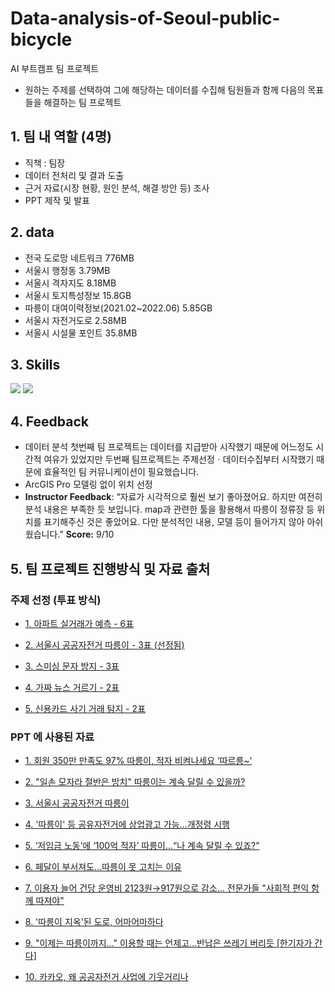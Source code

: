 # Data-analysis-of-Seoul-public-bicycle
AI 부트캠프 팀 프로젝트
-  원하는 주제를 선택하여 그에 해당하는 데이터를 수집해 팀원들과 함께 다음의 목표들을 해결하는 팀 프로젝트

## 1. 팀 내 역할 (4명)
 - 직책 : 팀장
 - 데이터 전처리 및 결과 도출
 - 근거 자료(시장 현황, 원인 분석, 해결 방안 등) 조사
 - PPT 제작 및 발표

## 2. data
 - 전국 도로망 네트워크 776MB
 - 서울시 행정동 3.79MB
 - 서울시 격자지도 8.18MB
 - 서울시 토지특성정보 15.8GB
 - 따릉이 대여이력정보(2021.02~2022.06) 5.85GB
 - 서울시 자전거도로 2.58MB
 - 서울시 시설물 포인트 35.8MB

## 3. Skills
<img src="https://img.shields.io/badge/python-3776AB?style=for-the-badge&logo=python&logoColor=white"> <img src="https://img.shields.io/badge/pandas-150458?style=for-the-badge&logo=pandas&logoColor=white">

## 4. Feedback
- 데이터 분석 첫번째 팀 프로젝트는 데이터를 지급받아 시작했기 때문에 어느정도 시간적 여유가 있었지만 두번째 팀프로젝트는 주제선정ㆍ데이터수집부터 시작했기 때문에 효율적인 팀 커뮤니케이션이 필요했습니다.
- ArcGIS Pro 모델링 없이 위치 선정
- **Instructor Feedback**: “자료가 시각적으로 훨씬 보기 좋아졌어요. 하지만 여전히 분석 내용은 부족한 듯 보입니다. map과 관련한 툴을 활용해서 따릉이 정류장 등 위치를 표기해주신 것은 좋았어요. 다만 분석적인 내용, 모델 등이 들어가지 않아 아쉬웠습니다.”
**Score:** 9/10

## 5. 팀 프로젝트 진행방식 및 자료 출처

### 주제 선정 (투표 방식)

 - [1. 아파트 실거래가 예측 - 6표](https://dacon.io/competitions/official/21265/overview/description)

 - [2. 서울시 공공자전거 따릉이 - 3표 (선정됨)](https://dacon.io/competitions/official/236029/overview/description)

 - [3. 스미싱 문자 방지 - 3표](https://dacon.io/competitions/official/235401/overview/description)

 - [4. 가짜 뉴스 거르기 - 2표](https://dacon.io/competitions/official/235658/overview/description)

 - [5. 신용카드 사기 거래 탐지 - 2표](https://dacon.io/competitions/official/235930/overview/description)

### PPT 에 사용된 자료

 - [1. 회원 350만 만족도 97% 따릉이, 적자 비켜나세요 ‘따르릉~’](https://www.joongang.co.kr/article/25099146)

 - [2. "일손 모자라 절반은 방치" 따릉이는 계속 달릴 수 있을까?](https://www.mbn.co.kr/vod/programView/1313488)

 - [3. 서울시 공공자전거 따릉이](https://www.sisul.or.kr/open_content/traffic/bikeseoul.jsp#:~:text=%EC%84%9C%EC%9A%B8%EC%9E%90%EC%A0%84%EA%B1%B0%EB%8A%94%20%EB%88%84%EA%B5%AC%EB%82%98%2C%20%EC%96%B8%EC%A0%9C%EB%82%98,%EC%9D%84%20%EB%86%92%EC%9D%B4%EA%B3%A0%EC%9E%90%20%EB%A7%88%EB%A0%A8%EB%90%98%EC%97%88%EC%8A%B5%EB%8B%88%EB%8B%A4.)

 - [4. '따릉이' 등 공유자전거에 상업광고 가능…개정령 시행](https://newsis.com/view/?id=NISX20221205_0002111005&cID=10201&pID=10200)

 - [5. ‘저임금 노동’에 ‘100억 적자’ 따릉이…“나 계속 달릴 수 있죠?”](https://news.kbs.co.kr/news/view.do?ncd=5517087)

 - [6. 페달이 부서져도...따릉이 못 고치는 이유](https://www.ytn.co.kr/_ln/0134_202208011638116362#:~:text=%EC%84%9C%EC%9A%B8%EC%8B%9C%EB%8A%94%20%EC%9A%B4%EC%98%81%20%EB%B9%84%EC%9A%A9%EC%9D%B4,%EC%97%AD%EC%8B%9C%20%EC%A2%80%EC%B2%98%EB%9F%BC%20%EB%8A%98%EC%A7%80%20%EC%95%8A%EA%B3%A0%20%EC%9E%88%EC%8A%B5%EB%8B%88%EB%8B%A4.)

 - [7. 이용자 늘어 건당 운영비 2123원→917원으로 감소... 전문가들 "사회적 편익 함께 따져야"](http://www.ohmynews.com/NWS_Web/View/at_pg.aspx?CNTN_CD=A0002740871)

 - [8. '따릉이 지옥'된 도로, 어마어마하다](https://www.insight.co.kr/news/409865)

 - [9. "이제는 따릉이까지…" 이용할 때는 언제고…반납은 쓰레기 버리듯 [한기자가 간다]](https://view.asiae.co.kr/article/2020122110081486039)

 - [10. 카카오, 왜 공공자전거 사업에 기웃거리나](https://www.sisain.co.kr/news/articleView.html?idxno=45908)

